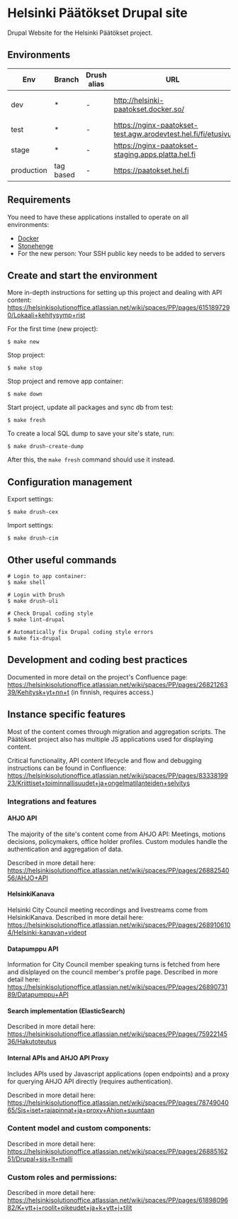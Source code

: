 # Helsinki Päätökset Drupal site

Drupal Website for the Helsinki Päätökset project.

## Environments

Env        | Branch    | Drush alias | URL                                                            | Notes
---------- | --------- | ----------- | -------------------------------------------------------------- | -----
dev        |     *     |      -      | http://helsinki-paatokset.docker.so/                           | Local development environment
test       |     *     |      -      | https://nginx-paatokset-test.agw.arodevtest.hel.fi/fi/etusivu  | Test environment
stage      |     *     |      -      | https://nginx-paatokset-staging.apps.platta.hel.fi             | Requires VPN
production | tag based |      -      | https://paatokset.hel.fi                                       | Production environment

## Requirements

You need to have these applications installed to operate on all environments:

- [Docker](https://github.com/druidfi/guidelines/blob/master/docs/docker.md)
- [Stonehenge](https://github.com/druidfi/stonehenge)
- For the new person: Your SSH public key needs to be added to servers

## Create and start the environment

More in-depth instructions for setting up this project and dealing with API content: https://helsinkisolutionoffice.atlassian.net/wiki/spaces/PP/pages/6151897290/Lokaali+kehitysymp+rist

For the first time (new project):

``
$ make new
``

Stop project:

``
$ make stop
``

Stop project and remove app container:

``
$ make down
``

Start project, update all packages and sync db from test:

``
$ make fresh
``

To create a local SQL dump to save your site's state, run:

``
$ make drush-create-dump
``

After this, the `make fresh` command should use it instead.

## Configuration management

Export settings:

``
$ make drush-cex
``

Import settings:

``
$ make drush-cim
``

## Other useful commands
```
# Login to app container:
$ make shell

# Login with Drush
$ make drush-uli

# Check Drupal coding style
$ make lint-drupal

# Automatically fix Drupal coding style errors
$ make fix-drupal
```

## Development and coding best practices
Documented in more detail on the project's Confluence page: https://helsinkisolutionoffice.atlassian.net/wiki/spaces/PP/pages/2682126339/Kehitysk+yt+nn+t (in finnish, requires access.)


## Instance specific features

Most of the content comes through migration and aggregation scripts. The Päätökset project also has multiple JS applications used for displaying content.

Critical functionality, API content lifecycle and flow and debugging instructions can be found in Confluence: https://helsinkisolutionoffice.atlassian.net/wiki/spaces/PP/pages/8333819923/Kriittiset+toiminnallisuudet+ja+ongelmatilanteiden+selvitys

### Integrations and features
#### AHJO API
The majority of the site's content come from AHJO API: Meetings, motions decisions, policymakers, office holder profiles. Custom modules handle the authentication and aggregation of data.

Described in more detail here: https://helsinkisolutionoffice.atlassian.net/wiki/spaces/PP/pages/2688254056/AHJO+API

#### HelsinkiKanava
Helsinki City Council meeting recordings and livestreams come from HelsinkiKanava. Described in more detail here: https://helsinkisolutionoffice.atlassian.net/wiki/spaces/PP/pages/2689106104/Helsinki-kanavan+videot

#### Datapumppu API
Information for City Council member speaking turns is fetched from here and dislplayed on the council member's profile page. Described in more detail here: https://helsinkisolutionoffice.atlassian.net/wiki/spaces/PP/pages/2689073189/Datapumppu+API

#### Search implementation (ElasticSearch)
Described in more detail here: https://helsinkisolutionoffice.atlassian.net/wiki/spaces/PP/pages/7592214536/Hakutoteutus

#### Internal APIs and AHJO API Proxy
Includes APIs used by Javascript applications (open endpoints) and a proxy for querying AHJO API directly (requires authentication).

Described in more detail here: https://helsinkisolutionoffice.atlassian.net/wiki/spaces/PP/pages/7874904065/Sis+iset+rajapinnat+ja+proxy+Ahjon+suuntaan

### Content model and custom components:
Described in more detail here: https://helsinkisolutionoffice.atlassian.net/wiki/spaces/PP/pages/2688516251/Drupal+sis+lt+malli

### Custom roles and permissions:
Described in more detail here: https://helsinkisolutionoffice.atlassian.net/wiki/spaces/PP/pages/6189809682/K+ytt+j+roolit+oikeudet+ja+k+ytt+j+tilit
